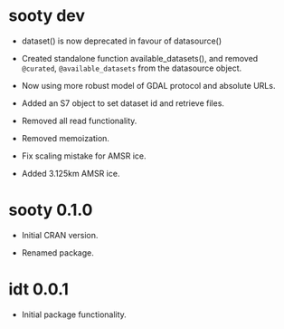 # sooty dev

* dataset() is now deprecated in favour of datasource()
 
* Created standalone function available_datasets(), and removed `@curated`, `@available_datasets` from the datasource object. 

* Now using more robust model of GDAL protocol and absolute URLs. 

* Added an S7 object to set dataset id and retrieve files. 

* Removed all read functionality. 

* Removed memoization. 

* Fix scaling mistake for AMSR ice. 

* Added 3.125km AMSR ice. 

# sooty 0.1.0 

* Initial CRAN version. 

* Renamed package. 

# idt 0.0.1

* Initial package functionality. 
